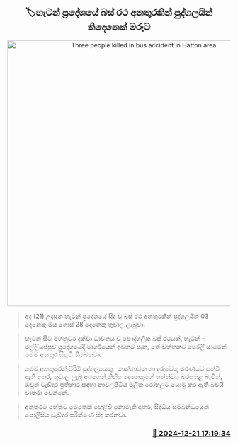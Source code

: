 <p align='center'><b><h2 align='center' title='Three people killed in bus accident in Hatton area'>🏷හැටන් ප්‍රදේශයේ බස් රථ අනතුරකින් පුද්ගලයින් තිදෙනෙක් මරුට</h2></b></p>
<p align='center'><img src='https://helakuru.sgp1.cdn.digitaloceanspaces.com/esana/images/lib/accident-new.jpg' width='600' alt='Three people killed in bus accident in Hatton area'></p>

> අද (21) උදෑසන හැටන් ප්‍රදේශයේ සිදු වූ බස් රථ අනතුරකින් පුද්ගලයින් 03 දෙනෙකු මිය ගොස් 28 දෙනෙකු තුවාල ලැබුවා.

> හැටන් සිට මහනුවර දක්වා ධාවනය වූ පෞද්ගලික බස් රථයක්, හැටන් - මල්ලියප්පුව ප්‍රදේශයේදී මාර්ගයෙන් ඉවතට පැන, තේ වත්තකට පෙරලී යාමෙන් මෙම අනතුර සිදු වී තිබෙනවා.

> මෙම අනතුරෙන් පිරිමි පුද්ගලයෙකු,  කාන්තාවක හා දරුවෙකු මරණයට පත්වී ඇති අතර, තුවාල ලැබූ අයගෙන් කිහිප දෙනෙකුගේ තත්ත්වය බරපතළ බැවින්, ඔවුන් වැඩිදුර ප්‍රතිකාර සඳහා නාවලපිටිය මූලික රෝහලට යොමු කර ඇති බවයි වාර්තා වෙන්නේ.

> අනතුරට හේතුව මෙතෙක් හෙළිවී නොමැති අතර, සිද්ධිය සම්බන්ධයෙන් පොලීසිය වැඩිදුර පරික්ෂණ සිදු කරනවා.



<h3 align='right'><a href='https://www.helakuru.lk/esana/p/106050/'>📅 2024-12-21 17:19:34</a></h3>
